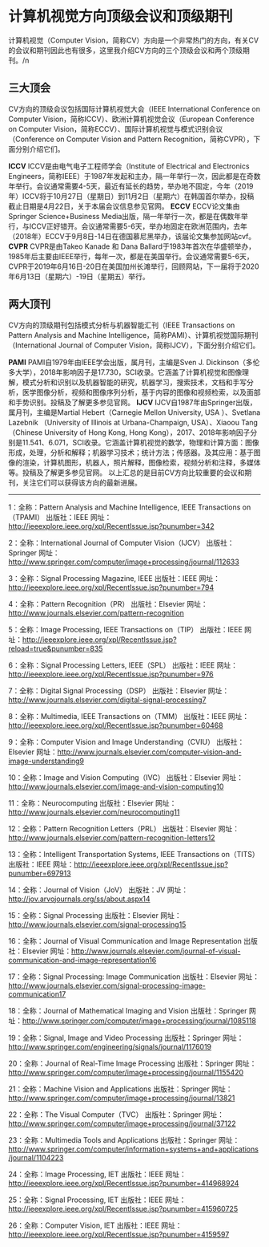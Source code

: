 # 计算机视觉方向顶级会议和顶级期刊


计算机视觉（Computer Vision，简称CV）方向是一个非常热门的方向，有关CV的会议和期刊因此也有很多，这里我介绍CV方向的三个顶级会议和两个顶级期刊。/n

## 三大顶会
CV方向的顶级会议包括国际计算机视觉大会（IEEE International Conference on Computer Vision，简称ICCV）、欧洲计算机视觉会议（European Conference on Computer Vision，简称ECCV）、国际计算机视觉与模式识别会议（Conference on Computer Vision and Pattern Recognition，简称CVPR），下面分别介绍它们。

**ICCV**
ICCV是由电气电子工程师学会（Institute of Electrical and Electronics Engineers，简称IEEE）于1987年发起和主办，隔一年举行一次，因此都是在奇数年举行。会议通常需要4-5天，最近有延长的趋势，举办地不固定，今年（2019年）ICCV将于10月27日（星期日）到11月2日（星期六）在韩国首尔举办，投稿截止日期是4月22日，关于本届会议信息参见官网。
**ECCV**
ECCV论文集由 Springer Science+Business Media出版，隔一年举行一次，都是在偶数年举行，与ICCV正好错开。会议通常需要5-6天，举办地固定在欧洲范围内，去年（2018年）ECCV于9月8日-14日在德国慕尼黑举办，该届论文集参加网站cvf。
**CVPR**
CVPR是由Takeo Kanade 和 Dana Ballard于1983年首次在华盛顿举办，1985年后主要由IEEE举行，每年一次，都是在美国举行。会议通常需要5-6天，CVPR于2019年6月16日-20日在美国加州长滩举行，回顾网站，下一届将于2020年6月13日（星期六）-19日（星期五）举行。
## 两大顶刊
CV方向的顶级期刊包括模式分析与机器智能汇刊（IEEE Transactions on Pattern Analysis and Machine Intelligence，简称PAMI）、计算机视觉国际期刊（International Journal of Computer Vision，简称IJCV），下面分别介绍它们。

**PAMI**
PAMI自1979年由IEEE学会出版，属月刊，主编是Sven J. Dickinson（多伦多大学），2018年影响因子是17.730，SCI收录。它涵盖了计算机视觉和图像理解，模式分析和识别以及机器智能的研究，机器学习，搜索技术，文档和手写分析，医学图像分析，视频和图像序列分析，基于内容的图像和视频检索，以及面部和手势识别。投稿及了解更多参见官网。
**IJCV**
IJCV自1987年由Springer出版，属月刊，主编是Martial Hebert（Carnegie Mellon University, USA ）、Svetlana Lazebnik （University of Illinois at Urbana-Champaign, USA）、Xiaoou Tang（Chinese University of Hong Kong, Hong Kong），2017、2018年影响因子分别是11.541、6.071，SCI收录。它涵盖计算机视觉的数学，物理和计算方面：图像形成，处理，分析和解释；机器学习技术；统计方法；传感器。及其应用：基于图像的渲染，计算机图形，机器人，照片解释，图像检索，视频分析和注释，多媒体等。投稿及了解更多参见官网。
以上汇总的是目前CV方向比较重要的会议和期刊，关注它们可以获得该方向的最新进展。

---------------------------------------------
1：全称：Pattern Analysis and Machine Intelligence, IEEE Transactions on（TPAMI）
出版社：IEEE
网址：http://ieeexplore.ieee.org/xpl/RecentIssue.jsp?punumber=342

2：全称：International Journal of Computer Vision（IJCV）
出版社：Springer
网址：http://www.springer.com/computer/image+processing/journal/112633

3：全称：Signal Processing Magazine, IEEE
出版社：IEEE
网址：http://ieeexplore.ieee.org/xpl/RecentIssue.jsp?punumber=794

4：全称：Pattern Recognition（PR）
出版社：Elsevier
网址：http://www.journals.elsevier.com/pattern-recognition

5：全称：Image Processing, IEEE Transactions on（TIP）
出版社：IEEE
网址：http://ieeexplore.ieee.org/xpl/RecentIssue.jsp?reload=true&punumber=835

6：全称：Signal Processing Letters, IEEE（SPL）
出版社：IEEE
网址：http://ieeexplore.ieee.org/xpl/RecentIssue.jsp?punumber=976

7：全称：Digital Signal Processing（DSP）
出版社：Elsevier
网址：http://www.journals.elsevier.com/digital-signal-processing7

8：全称：Multimedia, IEEE Transactions on（TMM）
出版社：IEEE
网址：http://ieeexplore.ieee.org/xpl/RecentIssue.jsp?punumber=60468

9：全称：Computer Vision and Image Understanding（CVIU）
出版社：Elsevier
网址：http://www.journals.elsevier.com/computer-vision-and-image-understanding9

10：全称：Image and Vision Computing（IVC）
出版社：Elsevier
网址：http://www.journals.elsevier.com/image-and-vision-computing10

11：全称：Neurocomputing
出版社：Elsevier
网址：http://www.journals.elsevier.com/neurocomputing11

12：全称：Pattern Recognition Letters（PRL）
出版社：Elsevier
网址：http://www.journals.elsevier.com/pattern-recognition-letters12

13：全称：Intelligent Transportation Systems, IEEE Transactions on（TITS）
出版社：IEEE
网址：http://ieeexplore.ieee.org/xpl/RecentIssue.jsp?punumber=697913

14：全称：Journal of Vision（JoV）
出版社：JV
网址：http://jov.arvojournals.org/ss/about.aspx14

15：全称：Signal Processing
出版社：Elsevier
网址：http://www.journals.elsevier.com/signal-processing15

16：全称：Journal of Visual Communication and Image Representation
出版社：Elsevier
网址：http://www.journals.elsevier.com/journal-of-visual-communication-and-image-representation16

17：全称：Signal Processing: Image Communication
出版社：Elsevier
网址：http://www.journals.elsevier.com/signal-processing-image-communication17

18：全称：Journal of Mathematical Imaging and Vision
出版社：Springer
网址：http://www.springer.com/computer/image+processing/journal/1085118

19：全称：Signal, Image and Video Processing
出版社：Springer
网址：http://www.springer.com/engineering/signals/journal/1176019

20：全称：Journal of Real-Time Image Processing
出版社：Springer
网址：http://www.springer.com/computer/image+processing/journal/1155420

21：全称：Machine Vision and Applications
出版社：Springer
网址：http://www.springer.com/computer/image+processing/journal/13821

22：全称：The Visual Computer（TVC）
出版社：Springer
网址：http://www.springer.com/computer/image+processing/journal/37122

23：全称：Multimedia Tools and Applications
出版社：Springer
网址：http://www.springer.com/computer/information+systems+and+applications/journal/1104223

24：全称：Image Processing, IET
出版社：IEEE
网址：http://ieeexplore.ieee.org/xpl/RecentIssue.jsp?punumber=414968924

25：全称：Signal Processing, IET
出版社：IEEE
网址：http://ieeexplore.ieee.org/xpl/RecentIssue.jsp?punumber=415960725

26：全称：Computer Vision, IET
出版社：IEEE
网址：http://ieeexplore.ieee.org/xpl/RecentIssue.jsp?punumber=4159597
